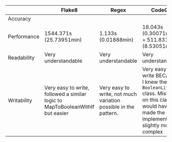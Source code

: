 || Flake8 | Regex | CodeQL |
|---|---|---|---|
Accuracy | | | |
Performance | 1544.371s (25.73951min) | 1.133s (0.01888min) | 18.043s (0.30071min) + 511.831s (8.53051min)|
Readability | Very understandable | Very understandable | Very understandable |
Writability | Very easy to write, followed a similar logic to MapToBooleanWithIf but easier | Very easy to write, not much variation possible in the pattern. | Very easy to write BECAUSE I knew the `BooleanLiteral` class. Missing on this class would have made the implementation slightly more complex |